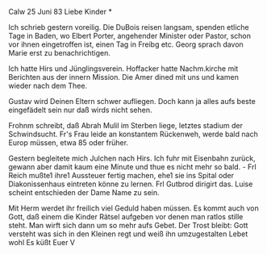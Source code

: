  Calw 25 Juni 83
Liebe Kinder <Marie>*

Ich schrieb gestern voreilig. Die DuBois reisen langsam, spenden etliche Tage in Baden, wo Elbert Porter, angehender Minister oder Pastor, schon vor ihnen eingetroffen ist, einen Tag in Freibg etc. Georg sprach davon Marie erst zu benachrichtigen.

Ich hatte Hirs und Jünglingsverein. Hoffacker hatte Nachm.kirche mit Berichten aus der innern Mission. Die Amer dined mit uns und kamen wieder nach dem Thee.

Gustav wird Deinen Eltern schwer aufliegen. Doch kann ja alles aufs beste eingefädelt sein nur daß wirds nicht sehen.

Frohnm schreibt, daß Abrah Mulil im Sterben liege, letztes stadium der Schwindsucht. Fr's Frau leide an konstantem Rückenweh, werde bald nach Europ müssen, etwa 85 oder früher.

Gestern begleitete mich Julchen nach Hirs. Ich fuhr mit Eisenbahn zurück, gewann aber damit kaum eine Minute und thue es nicht mehr so bald. - Frl Reich mußte1 ihre1 Aussteuer fertig machen, ehe1 sie ins Spital oder Diakonissenhaus eintreten könne zu lernen. Frl Gutbrod dirigirt das. 
Luise scheint entschieden der Dame Name zu sein.

Mit Herm werdet ihr freilich viel Geduld haben müssen. Es kommt auch von Gott, daß einem die Kinder Rätsel aufgeben vor denen man ratlos stille steht. Man wirft sich dann um so mehr aufs Gebet. Der Trost bleibt: Gott versteht was sich in den Kleinen regt und weiß ihn umzugestalten 
 Lebet wohl Es küßt Euer V
